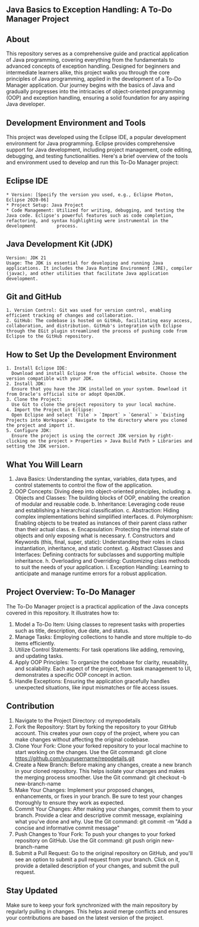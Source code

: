 Java Basics to Exception Handling: A To-Do Manager Project
----------------------------------------------------------

About
-----
  This repository serves as a comprehensive guide and practical application of Java programming, covering everything from the fundamentals to advanced concepts of exception handling. 
  Designed for beginners and intermediate learners alike, this project walks you through the core principles of Java programming, applied in the development of a To-Do Manager application. Our journey begins with   the basics of Java and gradually progresses into the intricacies of object-oriented programming (OOP) and exception handling, ensuring a solid foundation for any aspiring Java developer.

Development Environment and Tools
---------------------------------
  This project was developed using the Eclipse IDE, a popular development environment for Java programming. Eclipse provides comprehensive support for Java development, including project management, code editing,   debugging, and testing functionalities. Here's a brief overview of the tools and environment used to develop and run this To-Do Manager project:

  Eclipse IDE
  -----------
    * Version: [Specify the version you used, e.g., Eclipse Photon, Eclipse 2020-06]
    * Project Setup: Java Project
    * Code Management: Utilized for writing, debugging, and testing the Java code. Eclipse's powerful features such as code completion, refactoring, and syntax highlighting were instrumental in the development        process.

  Java Development Kit (JDK)
  --------------------------
    Version: JDK 21
    Usage: The JDK is essential for developing and running Java applications. It includes the Java Runtime Environment (JRE), compiler (javac), and other utilities that facilitate Java application development.

  Git and GitHub
  --------------
    1. Version Control: Git was used for version control, enabling efficient tracking of changes and collaboration.
    2. GitHub: The codebase is hosted on GitHub, facilitating easy access, collaboration, and distribution. GitHub's integration with Eclipse through the EGit plugin streamlined the process of pushing code from   Eclipse to the GitHub repository.
  How to Set Up the Development Environment
  -----------------------------------------
    1. Install Eclipse IDE:
      Download and install Eclipse from the official website. Choose the version compatible with your JDK.
    2. Install JDK:
      Ensure that you have the JDK installed on your system. Download it from Oracle's official site or adopt OpenJDK.
    3. Clone the Project:
      Use Git to clone the project repository to your local machine.
    4. Import the Project in Eclipse:
      Open Eclipse and select `File` > `Import` > `General` > `Existing Projects into Workspace`. Navigate to the directory where you cloned the project and import it.
    5. Configure JDK:
      Ensure the project is using the correct JDK version by right-clicking on the project > Properties > Java Build Path > Libraries and setting the JDK version.

What You Will Learn
-------------------
  1. Java Basics: Understanding the syntax, variables, data types, and control statements to control the flow of the application.
  2. OOP Concepts: Diving deep into object-oriented principles, including:
    a. Objects and Classes: The building blocks of OOP, enabling the creation of modular and reusable code.
    b. Inheritance: Leveraging code reuse and establishing a hierarchical classification.
    c. Abstraction: Hiding complex implementations behind simplified interfaces.
    d. Polymorphism: Enabling objects to be treated as instances of their parent class rather than their actual class.
    e. Encapsulation: Protecting the internal state of objects and only exposing what is necessary.
    f. Constructors and Keywords (this, final, super, static): Understanding their roles in class instantiation, inheritance, and static context.
    g. Abstract Classes and Interfaces: Defining contracts for subclasses and supporting multiple inheritance.
    h. Overloading and Overriding: Customizing class methods to suit the needs of your application.
    i. Exception Handling: Learning to anticipate and manage runtime errors for a robust application.

Project Overview: To-Do Manager
-------------------------------
The To-Do Manager project is a practical application of the Java concepts covered in this repository. It illustrates how to:

  1. Model a To-Do Item: Using classes to represent tasks with properties such as title, description, due date, and status.
  2. Manage Tasks: Employing collections to handle and store multiple to-do items efficiently.
  3. Utilize Control Statements: For task operations like adding, removing, and updating tasks.
  4. Apply OOP Principles: To organize the codebase for clarity, reusability, and scalability. Each aspect of the project, from task management to UI, demonstrates a specific OOP concept in action.
  5. Handle Exceptions: Ensuring the application gracefully handles unexpected situations, like input mismatches or file access issues.

Contribution
------------
  1. Navigate to the Project Directory: cd myrepodetails
  2. Fork the Repository: Start by forking the repository to your GitHub account. This creates your own copy of the project, where you can make changes without affecting the original codebase.
  3. Clone Your Fork: Clone your forked repository to your local machine to start working on the changes.
     Use the Git command: git clone https://github.com/yourusername/repodetails.git
  4. Create a New Branch: Before making any changes, create a new branch in your cloned repository. This helps isolate your changes and makes the merging process smoother.
     Use the Git command: git checkout -b new-branch-name
  5. Make Your Changes: Implement your proposed changes, enhancements, or fixes in your branch. Be sure to test your changes thoroughly to ensure they work as expected.
  6. Commit Your Changes: After making your changes, commit them to your branch. Provide a clear and descriptive commit message, explaining what you've done and why.
     Use the Git command: git commit -m "Add a concise and informative commit message"
  7. Push Changes to Your Fork: To push your changes to your forked repository on GitHub.
     Use the Git command: git push origin new-branch-name
  8. Submit a Pull Request: Go to the original repository on GitHub, and you'll see an option to submit a pull request from your branch. Click on it, provide a detailed description of your changes, and submit the      pull request.

Stay Updated
------------
Make sure to keep your fork synchronized with the main repository by regularly pulling in changes. This helps avoid merge conflicts and ensures your contributions are based on the latest version of the project.
